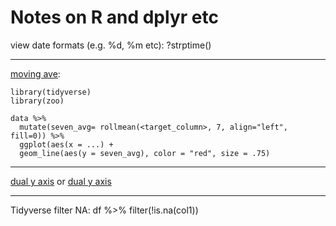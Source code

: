 # Notes on R and dplyr etc

view date formats (e.g. %d, %m etc): ?strptime()  

***  

[moving ave](https://datavizpyr.com/how-to-make-time-series-plot-with-rolling-mean-in-r/):

```
library(tidyverse)
library(zoo)

data %>%
  mutate(seven_avg= rollmean(<target_column>, 7, align="left", fill=0)) %>%
  ggplot(aes(x = ...) +
  geom_line(aes(y = seven_avg), color = "red", size = .75)
```
***  
[dual y axis](https://ggplot2.tidyverse.org/reference/geom_linerange.html)
or
[dual y axis](https://www.r-graph-gallery.com/line-chart-dual-Y-axis-ggplot2.html)  

***  
Tidyverse filter NA:
df %>% filter(!is.na(col1))




